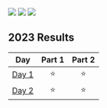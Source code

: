 ![](https://img.shields.io/badge/day%20📅-2-blue) ![](https://img.shields.io/badge/days%20completed%20✔-2-darkgreen) ![](https://img.shields.io/badge/stars%20⭐-4-yellow)

<!--- advent_readme_stars table --->
## 2023 Results

| Day | Part 1 | Part 2 |
| :---: | :---: | :---: |
| [Day 1](https://adventofcode.com/2023/day/1) | ⭐ | ⭐ |
| [Day 2](https://adventofcode.com/2023/day/2) | ⭐ | ⭐ |
<!--- advent_readme_stars table --->

